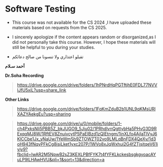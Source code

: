 # Software Testing

- This course was not available for the CS 2024 ,I have uploaded these materials based on requests from the CS 2025.  

- I sincerely apologize if the content appears random or disorganized,as I did not personally take this course.  However, I hope these materials will still be helpful to you during your studies.  

- تقبلو اعتذاري ولا تنسونا من صالح دعائكم

**أحمد سـلام**


**Dr.Soha Recording**
> https://drive.google.com/drive/folders/1hPNrdHqPGTftjhE0FDL77NVVIJfU5xiL?usp=share_link

**Other Links**
> https://drive.google.com/drive/folders/1FqKmZduB2b1UNL9qKMsURlXAZYAekgEu?usp=sharing

> https://drive.google.com/drive/u/0/mobile/folders/1-ch4PxksNli5PBB5Z_bkJUGO9_5Jiu02/1PRhdlvnQgttybHa5PHvG3D9RExqqMJ8W/1RftEV8ZnuivcytP5PaEIBzd1zQIEtngm/1inXLfo4AjIaTlVyJ6KlCCbe1Jx_yNaUw/1YeWmSb9ZTOWZT02vo9LMLqBnFDX4QeXv/1d3oH943fNqyPFkCg8isjLket1yxc207P/1WVo8xJqWxhui2G4fZTjsjtqeV61iyiy9?fbclid=IwAR2M5NpwB2sZ3KEXLPBfFYK7t4fYFKLkckesbsgkgyoacAYuLP9lLHAwHVU&pli=1&sort=13&direction=a
